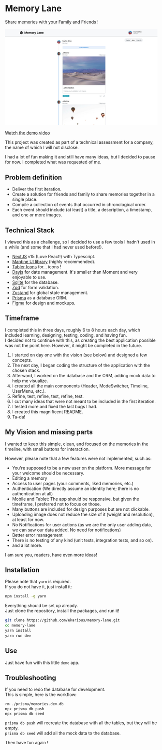 # Memory Lane

Share memories with your Family and Friends !

![Preview](./memory-lane-preview.jpg)

[Watch the demo video](https://drive.proton.me/urls/48ARNWNK20#zKaGaOhyTNtB)

This project was created as part of a technical assessment for a company, the name of which I will not disclose.  

I had a lot of fun making it and still have many ideas, but I decided to pause for now. 
I completed what was requested of me.

## Problem definition

- Deliver the first iteration.
- Create a solution for friends and family to share memories together in a single place.
- Compile a collection of events that occurred in chronological order.
- Each event should include (at least) a title, a description, a timestamp, and one or more images.

## Technical Stack 

I viewed this as a challenge, so I decided to use a few tools I hadn't used in a while (and some that I had never used before!).

- [NextJS](https://nextjs.org) v15 (Love React!) with Typescript.
- [Mantine UI library](https://mantine.dev/) (highly recommended).
- [Tabler Icons](https://tabler.io/icons) for... icons !
- [Dayjs](https://day.js.org/) for date management. It's smaller than Moment and very enjoyable to use.
- [Sqlite](https://www.sqlite.org/index.html) for the database.
- [Zod](https://zod.dev/) for form validation.
- [Zustand](https://zustand.docs.pmnd.rs/) for global state management.
- [Prisma](https://www.prisma.io) as a database ORM.
- [Figma](https://www.figma.com/) for design and mockups.

## Timeframe

I completed this in three days, roughly 6 to 8 hours each day, which included learning, designing, testing, coding, and having fun.  
I decided not to continue with this, as creating the best application possible was not the point here. However, it might be completed in the future.

1. I started on day one with the vision (see below) and designed a few concepts.
2. The next day, I began coding the structure of the application with the chosen stack.
3. Afterward, I worked on the database and the ORM, adding mock data to help me visualize.
4. I created all the main components (Header, ModeSwitcher, Timeline, UserMenu, etc.).
5. Refine, test, refine, test, refine, test.
6. I cut many ideas that were not meant to be included in the first iteration.
7. I tested more and fixed the last bugs I had.
8. I created this magnificent README.
9. Ta-da!

## My Vision and missing parts

I wanted to keep this simple, clean, and focused on the memories in the timeline, with small buttons for interaction.

However, please note that a few features were not implemented, such as:
- You're supposed to be a new user on the platform. More message for your welcome should be necessary.
- Editing a memory
- Access to user pages (your comments, liked memories, etc.)
- Authentication (We directly assume an identity here; there is no authentication at all)
- Mobile and Tablet: The app should be responsive, but given the timeframe, I preferred not to focus on those.
- Many buttons are included for design purposes but are not clickable.
- Uploading image does not reduce the size of it (weight and resolution), at least for now.
- No Notifications for user actions (as we are the only user adding data, we can saw our data added. No need for notifications)
- Better error management
- There is no testing of any kind (unit tests, integration tests, and so on).
- and a lot more. 

I am sure you, readers, have even more ideas!

## Installation

Please note that `yarn` is required.  
If you do not have it, just install it:

```bash
npm install -g yarn
```

Everything should be set up already.  
Just clone the repository, install the packages, and run it!

```bash
git clone https://github.com/ekarious/memory-lane.git
cd memory-lane
yarn install
yarn run dev
```

## Use

Just have fun with this little `demo` app.

## Troubleshooting

If you need to redo the database for development.  
This is simple, here is the workflow:
```
rm ./prisma/memories.dev.db 
npx prisma db push
npx prisma db seed
```

`prisma db push` will recreate the database with all the tables, but they will be empty.  
`prisma db seed` will add all the mock data to the database.

Then have fun again !
